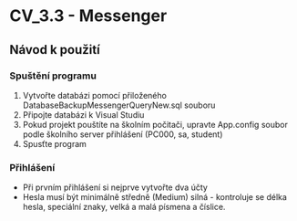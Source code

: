 # CV_3.3 - Messenger
## Návod k použití
### Spuštění programu
1. Vytvořte databázi pomocí přiloženého DatabaseBackupMessengerQueryNew.sql souboru
2. Připojte databázi k Visual Studiu
3. Pokud projekt pouštíte na školním počitači, upravte App.config soubor podle školního server přihlášení (PC000, sa, student)
4. Spusťte program

### Přihlášení
- Při prvním přihlášení si nejprve vytvořte dva účty
- Hesla musí být minimálně středně (Medium) silná - kontroluje se délka hesla, speciální znaky, velká a malá písmena a číslice.
